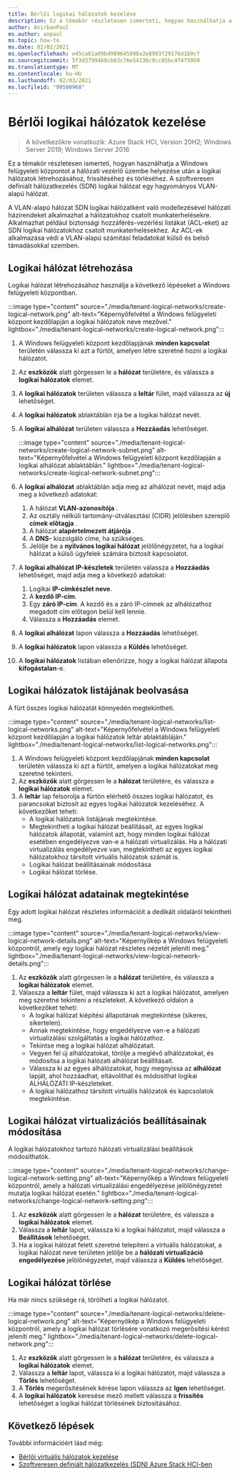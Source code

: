 ```yaml
---
title: Bérlői logikai hálózatok kezelése
description: Ez a témakör részletesen ismerteti, hogyan használhatja a Windows felügyeleti központot a hálózati vezérlő üzembe helyezése után a logikai hálózatok létrehozásához, frissítéséhez és törléséhez.
author: AnirbanPaul
ms.author: anpaul
ms.topic: how-to
ms.date: 02/02/2021
ms.openlocfilehash: e45ca61a09bd989645998a2e8993f29176d1b9cf
ms.sourcegitcommit: 5f3d37994b8cb63c76e54136c0cc05bc4f475950
ms.translationtype: MT
ms.contentlocale: hu-HU
ms.lasthandoff: 02/03/2021
ms.locfileid: "99500968"
---
```

# <a name="manage-tenant-logical-networks"></a>Bérlői logikai hálózatok kezelése

>A következőkre vonatkozik: Azure Stack HCI, Version 20H2; Windows Server 2019; Windows Server 2016

Ez a témakör részletesen ismerteti, hogyan használhatja a Windows felügyeleti központot a hálózati vezérlő üzembe helyezése után a logikai hálózatok létrehozásához, frissítéséhez és törléséhez. A szoftveresen definiált hálózatkezelés (SDN) logikai hálózat egy hagyományos VLAN-alapú hálózat.

A VLAN-alapú hálózat SDN logikai hálózatként való modellezésével hálózati házirendeket alkalmazhat a hálózatokhoz csatolt munkaterhelésekre. Alkalmazhat például biztonsági hozzáférés-vezérlési listákat (ACL-eket) az SDN logikai hálózatokhoz csatolt munkaterhelésekhez. Az ACL-ek alkalmazása védi a VLAN-alapú számítási feladatokat külső és belső támadásokkal szemben.

## <a name="create-a-logical-network"></a>Logikai hálózat létrehozása
Logikai hálózat létrehozásához használja a következő lépéseket a Windows felügyeleti központban.

:::image type="content" source="./media/tenant-logical-networks/create-logical-network.png" alt-text="Képernyőfelvétel a Windows felügyeleti központ kezdőlapján a logikai hálózatok neve mezővel." lightbox="./media/tenant-logical-networks/create-logical-network.png":::

1. A Windows felügyeleti központ kezdőlapjának **minden kapcsolat** területén válassza ki azt a fürtöt, amelyen létre szeretné hozni a logikai hálózatot.
1. Az **eszközök** alatt görgessen le a **hálózat** területére, és válassza a **logikai hálózatok** elemet.
1. A **logikai hálózatok** területen válassza a **leltár** fület, majd válassza az **új** lehetőséget.
1. A **logikai hálózatok** ablaktáblán írja be a logikai hálózat nevét.
1. A **logikai alhálózat** területen válassza a **Hozzáadás** lehetőséget.

    :::image type="content" source="./media/tenant-logical-networks/create-logical-network-subnet.png" alt-text="Képernyőfelvétel a Windows felügyeleti központ kezdőlapján a logikai alhálózat ablaktáblán." lightbox="./media/tenant-logical-networks/create-logical-network-subnet.png":::

1. A **logikai alhálózat** ablaktáblán adja meg az alhálózat nevét, majd adja meg a következő adatokat:
    1. A hálózat **VLAN-azonosítója** .
    1. Az osztály nélküli tartomány-útválasztási (CIDR) jelölésben szereplő **címek előtagja** .
    1. A hálózat **alapértelmezett átjárója** .
    1. A **DNS-** kiszolgáló címe, ha szükséges.
    1. Jelölje be a **nyilvános logikai hálózat** jelölőnégyzetet, ha a logikai hálózat a külső ügyfelek számára biztosít kapcsolatot.
1. A **logikai alhálózat IP-készletek** területén válassza a **Hozzáadás** lehetőséget, majd adja meg a következő adatokat:
    1. Logikai **IP-címkészlet neve**.
    1. A **kezdő IP-cím**.
    1. Egy **záró IP-cím**. A kezdő és a záró IP-címnek az alhálózathoz megadott cím előtagon belül kell lennie.
    1. Válassza a **Hozzáadás** elemet.
1. A **logikai alhálózat** lapon válassza a **Hozzáadás** lehetőséget.
1. A **logikai hálózatok** lapon válassza a **Küldés** lehetőséget.
1. A **logikai hálózatok** listában ellenőrizze, hogy a logikai hálózat állapota **kifogástalan**-e.

## <a name="get-a-list-of-logical-networks"></a>Logikai hálózatok listájának beolvasása
A fürt összes logikai hálózatát könnyedén megtekintheti.

:::image type="content" source="./media/tenant-logical-networks/list-logical-networks.png" alt-text="Képernyőfelvétel a Windows felügyeleti központ kezdőlapján a logikai hálózatok leltár ablaktábláján." lightbox="./media/tenant-logical-networks/list-logical-networks.png":::

1. A Windows felügyeleti központ kezdőlapjának **minden kapcsolat** területén válassza ki azt a fürtöt, amelyen a logikai hálózatokat meg szeretné tekinteni.
1. Az **eszközök** alatt görgessen le a **hálózat** területére, és válassza a **logikai hálózatok** elemet.
1. A **leltár** lap felsorolja a fürtön elérhető összes logikai hálózatot, és parancsokat biztosít az egyes logikai hálózatok kezeléséhez. A következőket teheti:
    - A logikai hálózatok listájának megtekintése.
    - Megtekintheti a logikai hálózat beállításait, az egyes logikai hálózatok állapotát, valamint azt, hogy minden logikai hálózat esetében engedélyezve van-e a hálózati virtualizálás. Ha a hálózati virtualizálás engedélyezve van, megtekintheti az egyes logikai hálózatokhoz társított virtuális hálózatok számát is.
    - Logikai hálózat beállításainak módosítása
    - Logikai hálózat törlése.

## <a name="view-logical-network-details"></a>Logikai hálózat adatainak megtekintése
Egy adott logikai hálózat részletes információit a dedikált oldaláról tekintheti meg.

:::image type="content" source="./media/tenant-logical-networks/view-logical-network-details.png" alt-text="Képernyőkép a Windows felügyeleti központról, amely egy logikai hálózat részletes nézetét jeleníti meg." lightbox="./media/tenant-logical-networks/view-logical-network-details.png":::

1. Az **eszközök** alatt görgessen le a **hálózat** területére, és válassza a **logikai hálózatok** elemet.
1. Válassza a **leltár** fület, majd válassza ki azt a logikai hálózatot, amelyen meg szeretné tekinteni a részleteket. A következő oldalon a következőket teheti:
    - A logikai hálózat kiépítési állapotának megtekintése (sikeres, sikertelen).
    - Annak megtekintése, hogy engedélyezve van-e a hálózati virtualizálási szolgáltatás a logikai hálózathoz.
    - Tekintse meg a logikai hálózat alhálózatait.
    - Vegyen fel új alhálózatokat, törölje a meglévő alhálózatokat, és módosítsa a logikai hálózati alhálózat beállításait.
    - Válassza ki az egyes alhálózatokat, hogy megnyissa az **alhálózat** lapját, ahol hozzáadhat, eltávolíthat és módosíthat logikai ALHÁLÓZATI IP-készleteket.
    - A logikai hálózathoz társított virtuális hálózatok és kapcsolatok megtekintése.

## <a name="change-a-logical-networks-virtualization-setting"></a>Logikai hálózat virtualizációs beállításainak módosítása
A logikai hálózatokhoz tartozó hálózati virtualizálási beállítások módosíthatók.

:::image type="content" source="./media/tenant-logical-networks/change-logical-network-setting.png" alt-text="Képernyőkép a Windows felügyeleti központról, amely a hálózati virtualizálási engedélyezése jelölőnégyzetet mutatja logikai hálózat esetén." lightbox="./media/tenant-logical-networks/change-logical-network-setting.png":::

1. Az **eszközök** alatt görgessen le a **hálózat** területére, és válassza a **logikai hálózatok** elemet.
1. Válassza a **leltár** lapot, válassza ki a logikai hálózatot, majd válassza a **Beállítások** lehetőséget.
1. Ha a logikai hálózat felett szeretné telepíteni a virtuális hálózatokat, a logikai hálózat neve területen jelölje be a **hálózati virtualizáció engedélyezése** jelölőnégyzetet, majd válassza a **Küldés** lehetőséget.

## <a name="delete-a-logical-network"></a>Logikai hálózat törlése
Ha már nincs szüksége rá, törölheti a logikai hálózatot.

:::image type="content" source="./media/tenant-logical-networks/delete-logical-network.png" alt-text="Képernyőkép a Windows felügyeleti központról, amely a logikai hálózat törlésére vonatkozó megerősítési kérést jeleníti meg." lightbox="./media/tenant-logical-networks/delete-logical-network.png":::

1. Az **eszközök** alatt görgessen le a **hálózat** területére, és válassza a **logikai hálózatok** elemet.
1. Válassza a **leltár** lapot, válassza ki a logikai hálózatot, majd válassza a **Törlés** lehetőséget.
1. A **Törlés** megerősítésének kérése lapon válassza az **Igen** lehetőséget.
1. A **logikai hálózatok** keresése mező mellett válassza a **frissítés** lehetőséget a logikai hálózat törlésének biztosításához.

## <a name="next-steps"></a>Következő lépések
További információért lásd még:
- [Bérlői virtuális hálózatok kezelése](tenant-virtual-networks.md)
- [Szoftveresen definiált hálózatkezelés (SDN) Azure Stack HCI-ben](../concepts/software-defined-networking.md)
